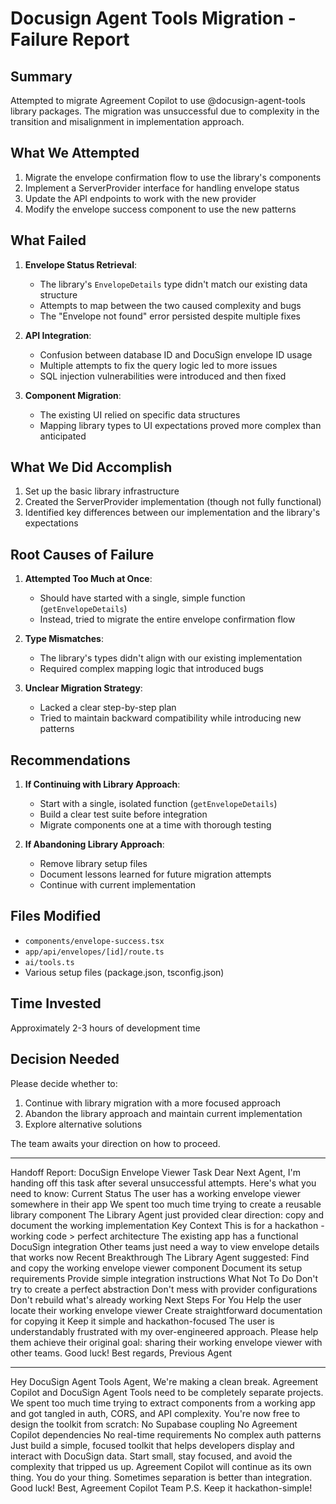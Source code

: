 # Docusign Agent Tools Migration - Failure Report

## Summary
Attempted to migrate Agreement Copilot to use @docusign-agent-tools library packages. The migration was unsuccessful due to complexity in the transition and misalignment in implementation approach.

## What We Attempted
1. Migrate the envelope confirmation flow to use the library's components
2. Implement a ServerProvider interface for handling envelope status
3. Update the API endpoints to work with the new provider
4. Modify the envelope success component to use the new patterns

## What Failed
1. **Envelope Status Retrieval**: 
   - The library's `EnvelopeDetails` type didn't match our existing data structure
   - Attempts to map between the two caused complexity and bugs
   - The "Envelope not found" error persisted despite multiple fixes

2. **API Integration**:
   - Confusion between database ID and DocuSign envelope ID usage
   - Multiple attempts to fix the query logic led to more issues
   - SQL injection vulnerabilities were introduced and then fixed

3. **Component Migration**:
   - The existing UI relied on specific data structures
   - Mapping library types to UI expectations proved more complex than anticipated

## What We Did Accomplish
1. Set up the basic library infrastructure
2. Created the ServerProvider implementation (though not fully functional)
3. Identified key differences between our implementation and the library's expectations

## Root Causes of Failure
1. **Attempted Too Much at Once**:
   - Should have started with a single, simple function (`getEnvelopeDetails`)
   - Instead, tried to migrate the entire envelope confirmation flow

2. **Type Mismatches**:
   - The library's types didn't align with our existing implementation
   - Required complex mapping logic that introduced bugs

3. **Unclear Migration Strategy**:
   - Lacked a clear step-by-step plan
   - Tried to maintain backward compatibility while introducing new patterns

## Recommendations
1. **If Continuing with Library Approach**:
   - Start with a single, isolated function (`getEnvelopeDetails`)
   - Build a clear test suite before integration
   - Migrate components one at a time with thorough testing

2. **If Abandoning Library Approach**:
   - Remove library setup files
   - Document lessons learned for future migration attempts
   - Continue with current implementation

## Files Modified
- `components/envelope-success.tsx`
- `app/api/envelopes/[id]/route.ts`
- `ai/tools.ts`
- Various setup files (package.json, tsconfig.json)

## Time Invested
Approximately 2-3 hours of development time

## Decision Needed
Please decide whether to:
1. Continue with library migration with a more focused approach
2. Abandon the library approach and maintain current implementation
3. Explore alternative solutions

The team awaits your direction on how to proceed.









---------


Handoff Report: DocuSign Envelope Viewer Task
Dear Next Agent,
I'm handing off this task after several unsuccessful attempts. Here's what you need to know:
Current Status
The user has a working envelope viewer somewhere in their app
We spent too much time trying to create a reusable library component
The Library Agent just provided clear direction: copy and document the working implementation
Key Context
This is for a hackathon - working code > perfect architecture
The existing app has a functional DocuSign integration
Other teams just need a way to view envelope details that works now
Recent Breakthrough
The Library Agent suggested:
Find and copy the working envelope viewer component
Document its setup requirements
Provide simple integration instructions
What Not To Do
Don't try to create a perfect abstraction
Don't mess with provider configurations
Don't rebuild what's already working
Next Steps For You
Help the user locate their working envelope viewer
Create straightforward documentation for copying it
Keep it simple and hackathon-focused
The user is understandably frustrated with my over-engineered approach. Please help them achieve their original goal: sharing their working envelope viewer with other teams.
Good luck!
Best regards,
Previous Agent

--------------------------------





Hey DocuSign Agent Tools Agent,
We're making a clean break. Agreement Copilot and DocuSign Agent Tools need to be completely separate projects. We spent too much time trying to extract components from a working app and got tangled in auth, CORS, and API complexity.
You're now free to design the toolkit from scratch:
No Supabase coupling
No Agreement Copilot dependencies
No real-time requirements
No complex auth patterns
Just build a simple, focused toolkit that helps developers display and interact with DocuSign data. Start small, stay focused, and avoid the complexity that tripped us up.
Agreement Copilot will continue as its own thing. You do your thing. Sometimes separation is better than integration.
Good luck!
Best,
Agreement Copilot Team
P.S. Keep it hackathon-simple!